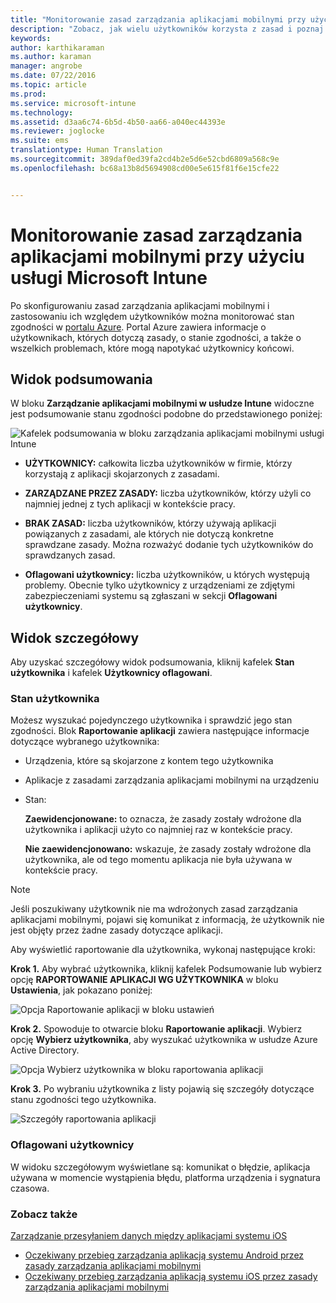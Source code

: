 ```yaml
---
title: "Monitorowanie zasad zarządzania aplikacjami mobilnymi przy użyciu usługi Microsoft Intune | Microsoft Intune"
description: "Zobacz, jak wielu użytkowników korzysta z zasad i poznaj więcej szczegółów."
keywords: 
author: karthikaraman
ms.author: karaman
manager: angrobe
ms.date: 07/22/2016
ms.topic: article
ms.prod: 
ms.service: microsoft-intune
ms.technology: 
ms.assetid: d3aa6c74-6b5d-4b50-aa66-a040ec44393e
ms.reviewer: joglocke
ms.suite: ems
translationtype: Human Translation
ms.sourcegitcommit: 389daf0ed39fa2cd4b2e5d6e52cbd6809a568c9e
ms.openlocfilehash: bc68a13b8d5694908cd00e5e615f81f6e15cfe22


---
```


# Monitorowanie zasad zarządzania aplikacjami mobilnymi przy użyciu usługi Microsoft Intune
Po skonfigurowaniu zasad zarządzania aplikacjami mobilnymi i zastosowaniu ich względem użytkowników można monitorować stan zgodności w [portalu Azure](https://portal.azure.com). Portal Azure zawiera informacje o użytkownikach, których dotyczą zasady, o stanie zgodności, a także o wszelkich problemach, które mogą napotykać użytkownicy końcowi.
## Widok podsumowania
W bloku **Zarządzanie aplikacjami mobilnymi w usłudze Intune** widoczne jest podsumowanie stanu zgodności podobne do przedstawionego poniżej:


![Kafelek podsumowania w bloku zarządzania aplikacjami mobilnymi usługi Intune](../media/mam-azure-portal-user-status-summary.png)

-   **UŻYTKOWNICY:** całkowita liczba użytkowników w firmie, którzy korzystają z aplikacji skojarzonych z zasadami.

-   **ZARZĄDZANE PRZEZ ZASADY:** liczba użytkowników, którzy użyli co najmniej jednej z tych aplikacji w kontekście pracy.

-   **BRAK ZASAD:** liczba użytkowników, którzy używają aplikacji powiązanych z zasadami, ale których nie dotyczą konkretne sprawdzane zasady.  Można rozważyć dodanie tych użytkowników do sprawdzanych zasad.

- **Oflagowani użytkownicy:** liczba użytkowników, u których występują problemy. Obecnie tylko użytkownicy z urządzeniami ze zdjętymi zabezpieczeniami systemu są zgłaszani w sekcji **Oflagowani użytkownicy**.


## Widok szczegółowy
Aby uzyskać szczegółowy widok podsumowania, kliknij kafelek **Stan użytkownika** i kafelek **Użytkownicy oflagowani**.

### Stan użytkownika
Możesz wyszukać pojedynczego użytkownika i sprawdzić jego stan zgodności. Blok **Raportowanie aplikacji** zawiera następujące informacje dotyczące wybranego użytkownika:
- Urządzenia, które są skojarzone z kontem tego użytkownika
- Aplikacje z zasadami zarządzania aplikacjami mobilnymi na urządzeniu
- Stan:

  **Zaewidencjonowane:** to oznacza, że zasady zostały wdrożone dla użytkownika i aplikacji użyto co najmniej raz w kontekście pracy.

  **Nie zaewidencjonowano:** wskazuje, że zasady zostały wdrożone dla użytkownika, ale od tego momentu aplikacja nie była używana w kontekście pracy.

>[!NOTE]
> Jeśli poszukiwany użytkownik nie ma wdrożonych zasad zarządzania aplikacjami mobilnymi, pojawi się komunikat z informacją, że użytkownik nie jest objęty przez żadne zasady dotyczące aplikacji.

Aby wyświetlić raportowanie dla użytkownika, wykonaj następujące kroki:

**Krok 1.** Aby wybrać użytkownika, kliknij kafelek Podsumowanie lub wybierz opcję **RAPORTOWANIE APLIKACJI WG UŻYTKOWNIKA** w bloku **Ustawienia**, jak pokazano poniżej:

![Opcja Raportowanie aplikacji w bloku ustawień](../media/mam-azure-portal-app-reporting-by-user-settings-blade.png)

**Krok 2.** Spowoduje to otwarcie bloku **Raportowanie aplikacji**. Wybierz opcję **Wybierz użytkownika**, aby wyszukać użytkownika w usłudze Azure Active Directory.

![Opcja Wybierz użytkownika w bloku raportowania aplikacji](../media/mam-azure-portal-app-reporting-select-user.png)

**Krok 3.** Po wybraniu użytkownika z listy pojawią się szczegóły dotyczące stanu zgodności tego użytkownika.

![Szczegóły raportowania aplikacji](../media/mam-azure-portal-app-reporting-by-user.png)
### Oflagowani użytkownicy
W widoku szczegółowym wyświetlane są: komunikat o błędzie, aplikacja używana w momencie wystąpienia błędu, platforma urządzenia i sygnatura czasowa.  

### Zobacz także
[Zarządzanie przesyłaniem danych między aplikacjami systemu iOS](manage-data-transfer-between-ios-apps-with-microsoft-intune.md)

* [Oczekiwany przebieg zarządzania aplikacją systemu Android przez zasady zarządzania aplikacjami mobilnymi](user-experience-for-mam-enabled-android-apps-with-microsoft-intune.md)
* [Oczekiwany przebieg zarządzania aplikacją systemu iOS przez zasady zarządzania aplikacjami mobilnymi](user-experience-for-mam-enabled-ios-apps-with-microsoft-intune.md)



<!--HONumber=Oct16_HO3-->


